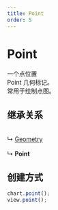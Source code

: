 ```yaml
---
title: Point
order: 5
---
```


# Point

一个点位置<br />Point 几何标记。<br />常用于绘制点图。<br />

<a name="47c96d01"></a>

## 继承关系

<br />↳ [Geometry](geometry)<br />
<br />↳ **Point**<br />

<a name="d3474432"></a>

## 创建方式

```typescript
chart.point();
view.point();
```
